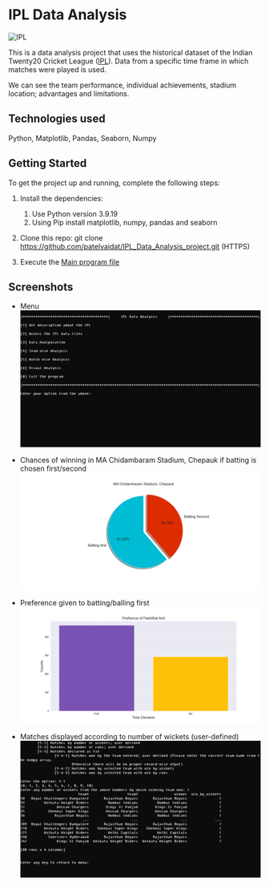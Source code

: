 # IPL Data Analysis

![IPL](https://upload.wikimedia.org/wikipedia/en/thumb/8/84/Indian_Premier_League_Official_Logo.svg/1920px-Indian_Premier_League_Official_Logo.svg.png)

This is a data analysis project that uses the historical dataset of the Indian Twenty20 Cricket League ([IPL](https://en.wikipedia.org/wiki/Indian_Premier_League)). Data from a specific time frame in which matches were played is used.

We can see the team performance, individual achievements, stadium location; advantages and limitations.

## Technologies used
Python, Matplotlib, Pandas, Seaborn, Numpy

## Getting Started
To get the project up and running, complete the following steps:

1. Install the dependencies:
    1. Use Python version 3.9.19
    2. Using Pip install matplotlib, numpy, pandas and seaborn

2. Clone this repo: git clone https://github.com/patelvaidat/IPL_Data_Analysis_project.git (HTTPS)

3. Execute the [Main program file](/work/test_program.py)


## Screenshots
* Menu
![](/result/Menu.jpg)


* Chances of winning in MA Chidambaram Stadium, Chepauk if batting is chosen first/second
![](/result/6-9.png)


* Preference given to batting/balling first
![](/result/6-1.png)



* Matches displayed according to number of wickets (user-defined)
![](/result/5-1.jpg)









